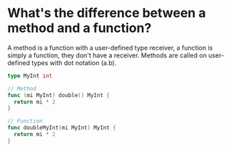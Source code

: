 # What's the difference between a method and a function?

A method is a function with a user-defined type receiver, a function
is simply a function, they don't have a receiver. Methods are called
on user-defined types with dot notation (a.b).

```go
type MyInt int

// Method
func (mi MyInt) double() MyInt {
  return mi * 2
}

// Function
func doubleMyInt(mi MyInt) MyInt {
  return mi * 2
}
```
